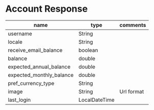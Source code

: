# Account Response

| name                     | type          | comments   |
| ------------------------ | ------------- | ---------- |
| username                 | String        |            |
| locale                   | String        |            |
| receive_email_balance    | boolean       |            |
| balance                  | double        |            |
| expected_annual_balance  | double        |            |
| expected_monthly_balance | double        |            |
| pref_currency_type       | String        |            |
| image                    | String        | Url format |
| last_login               | LocalDateTime |            |

